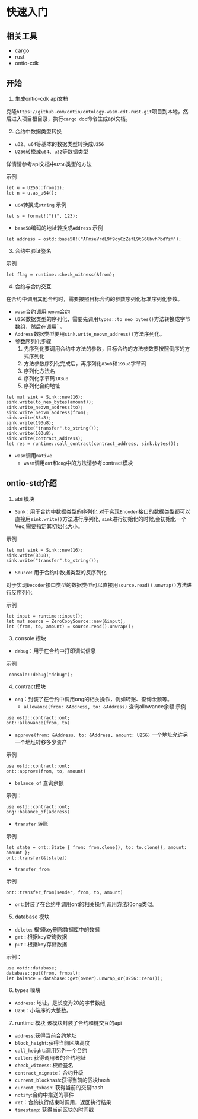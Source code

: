# 快速入门

## 相关工具
- cargo
- rust
- ontio-cdk

## 开始
1. 生成ontio-cdk api文档

克隆`https://github.com/ontio/ontology-wasm-cdt-rust.git`项目到本地，然后进入项目根目录，执行`cargo doc`命令生成api文档。

2. 合约中数据类型转换
- `u32`、`u64`等基本的数据类型转换成`U256`
- `U256`转换成`u64`、`u32`等数据类型

详情请参考api文档中`U256`类型的方法

示例
```
let u = U256::from(1);
let n = u.as_u64();
```
- `u64`转换成`string`
示例
```
let s = format!("{}", 123);
```
- `base58`编码的地址转换成`Address`
示例
```
let address = ostd::base58!("AFmseVrdL9f9oyCzZefL9tG6UbvhPbdYzM");
```
3. 合约中验证签名

示例
```
let flag = runtime::check_witness(&from);
```

4. 合约与合约交互

在合约中调用其他合约时，需要按照目标合约的参数序列化标准序列化参数。
- `wasm`合约调用`neovm`合约
 - `U256`数据类型的序列化，需要先调用`types::to_neo_bytes()`方法转换成字节数组，然后在调用``。
 - `Address`数据类型要用`sink.write_neovm_address()`方法序列化。
 - 参数序列化步骤
   1. 先序列化要调用合约中方法的参数，目标合约的方法参数要按照倒序的方式序列化
   2. 方法参数序列化完成后，再序列化`83u8`和`193u8`字节码
   3. 序列化方法名
   4. 序列化字节码`103u8`
   5. 序列化合约地址
```
let mut sink = Sink::new(16);
sink.write(to_neo_bytes(amount));
sink.write_neovm_address(to);
sink.write_neovm_address(from);
sink.write(83u8);
sink.write(193u8);
sink.write("transfer".to_string());
sink.write(103u8);
sink.write(contract_address);
let res = runtime::call_contract(contract_address, sink.bytes());
```
- `wasm`调用`native`
  - `wasm`调用`ont`和`ong`中的方法请参考contract模块

## ontio-std介绍

1. abi 模块
- `Sink`  : 用于合约中数据类型的序列化
对于实现`Encoder`接口的数据类型都可以直接用`sink.write()`方法进行序列化,
`sink`进行初始化的时候,会初始化一个Vec,需要指定其初始化大小。

示例
```
let mut sink = Sink::new(16);
sink.write(83u8);
sink.write("transfer".to_string());
```

- `Source`: 用于合约中数据类型的反序列化

对于实现`Decoder`接口类型的数据类型可以直接用`source.read().unwrap()`方法进行反序列化

示例
```
let input = runtime::input();
let mut source = ZeroCopySource::new(&input);
let (from, to, amount) = source.read().unwrap();
```

3. console 模块

- `debug`：用于在合约中打印调试信息

示例
```
 console::debug("debug");
```

4. contract模块
- `ong`：封装了在合约中调用ong的相关操作，例如转账、查询余额等。
  - `allowance(from: &Address, to: &Address)` 查询allowance余额
 示例
```
use ostd::contract::ont;
ont::allowance(from, to)
```
  - `approve(from: &Address, to: &Address, amount: U256)` 一个地址允许另一个地址转移多少资产

 示例
```
use ostd::contract::ont;
ont::approve(from, to, amount)
```
  - `balance_of` 查询余额

 示例：
 ```
 use ostd::contract::ont;
 ong::balance_of(address)
 ```
  - `transfer` 转账

 示例
```
let state = ont::State { from: from.clone(), to: to.clone(), amount: amount };
ont::transfer(&[state])
```
  - `transfer_from`

 示例
```
ont::transfer_from(sender, from, to, amount)
```
- `ont`:封装了在合约中调用ont的相关操作,调用方法和ong类似。



5. database 模块
- `delete`: 根据key删除数据库中的数据
- `get`   : 根据key查询数据
- `put`   : 根据key存储数据

示例：
```
use ostd::database;
database::put(from, frmbal);
let balance = database::get(owner).unwrap_or(U256::zero());
```

6. types 模块
- `Address`: 地址，是长度为20的字节数组
- `U256`   : 小端序的大整数。

7. runtime 模块
该模块封装了合约和链交互的api
- `address`:获得当前合约地址
- `block_height`:获得当前区块高度
- `call_height`:调用另外一个合约
- `caller`: 获得调用者的合约地址
- `check_witness`: 校验签名
- `contract_migrate`：合约升级
- `current_blockhash`:获得当前的区块hash
- `current_txhash`: 获得当前的交易hash
- `notify`:合约中推送的事件
- `ret`：合约执行结束时调用，返回执行结果
- `timestamp`: 获得当前区块的时间戳